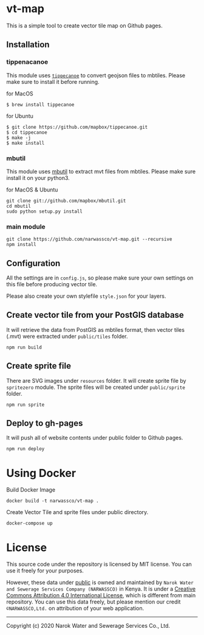 # vt-map
This is a simple tool to create vector tile map on Github pages.

## Installation
### tippenacanoe
This module uses [`tippecanoe`](https://github.com/mapbox/tippecanoe) to convert geojson files to mbtiles. Please make sure to install it before running.

for MacOS
```
$ brew install tippecanoe
```

for Ubuntu
```
$ git clone https://github.com/mapbox/tippecanoe.git
$ cd tippecanoe
$ make -j
$ make install
```

### mbutil
This module uses [mbutil](https://github.com/mapbox/mbutil) to extract mvt files from mbtiles. Please make sure install it on your python3.

for MacOS & Ubuntu
```
git clone git://github.com/mapbox/mbutil.git
cd mbutil
sudo python setup.py install
```

### main module
```
git clone https://github.com/narwassco/vt-map.git --recursive
npm install
```

## Configuration
All the settings are in `config.js`, so please make sure your own settings on this file before producing vector tile.

Please also create your own stylefile `style.json` for your layers.

## Create vector tile from your PostGIS database
It will retrieve the data from PostGIS as mbtiles format, then vector tiles (.mvt) were extracted under `public/tiles` folder.
```
npm run build
```

## Create sprite file
There are SVG images under `resources` folder. It will create sprite file by `spritezero` module. The sprite files will be created under `public/sprite` folder.
```
npm run sprite
```

## Deploy to gh-pages
It will push all of website contents  under public folder to Github pages.
```
npm run deploy
```

# Using Docker

Build Docker Image
```
docker build -t narwassco/vt-map .
```

Create Vector Tile and sprite files under public directory.
```
docker-compose up
```

# License

This source code under the repository is licensed by 
MIT license. You can use it freely for your purposes.

However, these data under [public](./public) is owned and maintained by `Narok Water and Sewerage Services Company (NARWASSCO)` in Kenya. It is under a [Creative Commons Attribution 4.0 International
License](http://creativecommons.org/licenses/by/4.0/), which is different from main repository. You can use this data freely, but please mention our credit `©NARWASSCO,Ltd.` on attribution of your web application.

---
Copyright (c) 2020 Narok Water and Sewerage Services Co., Ltd.